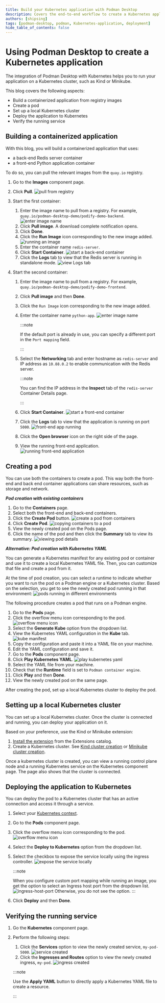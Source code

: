 ```yaml
---
title: Build your Kubernetes application with Podman Desktop
description: Covers the end-to-end workflow to create a Kubernetes application
authors: [shipsing]
tags: [podman-desktop, podman, Kubernetes-application, deployment]
hide_table_of_contents: false
---
```



# Using Podman Desktop to create a Kubernetes application

The integration of Podman Desktop with Kubernetes helps you to run your application on a Kubernetes cluster, such as Kind or Minikube.

This blog covers the following aspects:
- Build a containerized application from registry images
- Create a pod
- Set up a local Kubernetes cluster
- Deploy the application to Kubernetes
- Verify the running service

## Building a containerized application 

With this blog, you will build a containerized application that uses:
- a back-end Redis server container
- a front-end Python application container

To do so, you can pull the relevant images from the `quay.io` registry.

1. Go to the **Images** component page.
2. Click **Pull**. 
  ![pull from registry](img/building-a-kubernetes-application/pulling-from-registry.png)
3. Start the first container:
    1. Enter the image name to pull from a registry. For example, `quay.io/podman-desktop-demo/podify-demo-backend`. 
    ![enter image name](img/building-a-kubernetes-application/enter-image-name.png)
    2. Click **Pull image**. A download complete notification opens.
    3. Click **Done**.
    4. Click the **Run Image** icon corresponding to the new image added.
    ![running an image](img/building-a-kubernetes-application/running-an-image.png)
    5. Enter the container name `redis-server`.
    6. Click **Start Container**.
    ![start a back-end container](img/building-a-kubernetes-application/starting-a-backend-container.png)  
    7. Click the **Logs** tab to view that the Redis server is running in standalone mode.
    ![view Logs tab](img/building-a-kubernetes-application/redis-running-in-logs.png)

4. Start the second container:
    1. Enter the image name to pull from a registry. For example, `quay.io/podman-desktop-demo/podify-demo-frontend`. 
    2. Click **Pull image** and then **Done**.
    3. Click the `Run Image` icon corresponding to the new image added.
    4. Enter the container name `python-app`.
    ![enter image name](img/building-a-kubernetes-application/python-app-image.png)
      
        :::note

        If the default port is already in use, you can specify a different port in the `Port mapping` field.

        :::

    5. Select the **Networking** tab and enter hostname as `redis-server` and IP address as `10.88.0.2` to enable communication with the Redis server.
  
        :::note

        You can find the IP address in the **Inspect** tab of the `redis-server` Container Details page. 

        :::

    6. Click **Start Container**. 
    ![start a front-end container](img/building-a-kubernetes-application/starting-a-frontend-container.png)
    7. Click the **Logs** tab to view that the application is running on port `5000`.
    ![front-end app running](img/building-a-kubernetes-application/frontend-app-running.png)
    8. Click the **Open browser** icon on the right side of the page.
    9. View the running front-end application.
    ![running front-end application](img/building-a-kubernetes-application/running-application-locally.png)


## Creating a pod
You can use both the containers to create a pod. This way both the front-end and back end container applications can share resources, such as storage and network.

**_Pod creation with existing containers_**

1. Go to the **Containers** page.
2. Select both the front-end and back-end containers.
3. Click the **Create Pod** button.
  ![create a pod from containers](img/building-a-kubernetes-application/creating-pod-from-containers.png)
4. Click **Create Pod**.
  ![copying containers to a pod](img/building-a-kubernetes-application/copying-containers-to-a-pod.png)
5. View the newly created pod on the Pods page.
6. Click the name of the pod and then click the **Summary** tab to view its summary.
  ![viewing pod details](img/building-a-kubernetes-application/viewing-pod-details.png)


**_Alternative: Pod creation with Kubernetes YAML_**

You can generate a Kubernetes manifest for any existing pod or container and use it to create a local Kubernetes YAML file. Then, you can customize that file and create a pod from it. 

At the time of pod creation, you can select a runtime to indicate whether you want to run the pod on a Podman engine or a Kubernetes cluster. Based on the selection, you get to see the newly created pod running in that environment:
![pods running in different environments](img/building-a-kubernetes-application/pods-running-in-different-environments.png)

The following procedure creates a pod that runs on a Podman engine.

1. Go to the **Pods** page.
2. Click the overflow menu icon corresponding to the pod.
  ![overflow menu icon](img/building-a-kubernetes-application/overflow-menu-icon.png)
3. Select the **Generate Kube** option from the dropdown list.
4. View the Kubernetes YAML configuration in the **Kube** tab.
  ![kube manifest](img/building-a-kubernetes-application/kube-manifest.png)
5. Copy the configuration and paste it into a YAML file on your machine.
6. Edit the YAML configuration and save it.
7. Go to the **Pods** component page.
8. Click **Play Kubernetes YAML**.
  ![play kubernetes yaml](img/building-a-kubernetes-application/play-kubernetes-yaml.png)
9. Select the YAML file from your machine.
10. Check that the **Runtime** field is set to `Podman container engine`.
11. Click **Play** and then **Done**. 
13. View the newly created pod on the same page.

After creating the pod, set up a local Kubernetes cluster to deploy the pod.

## Setting up a local Kubernetes cluster

You can set up a local Kubernetes cluster. Once the cluster is connected and running, you can deploy your application on it. 

Based on your preference, use the Kind or Minikube extension:
1. [Install the extension](/docs/extensions/install) from the Extensions catalog.
2. Create a Kubernetes cluster. See [Kind cluster creation](/docs/kind/installing-extension) or [Minikube cluster creation](/docs/minikube/installing-extension).

Once a kubernetes cluster is created, you can view a running control plane node and a running Kubernetes service on the Kubernetes component page. The page also shows that the cluster is connected.

## Deploying the application to Kubernetes

You can deploy the pod to a Kubernetes cluster that has an active connection and access it through a service. 

1. Select your [Kubernetes context](/docs/kubernetes/viewing-and-selecting-current-kubernetes-context).
2. Go to the **Pods** component page.
3. Click the overflow menu icon corresponding to the pod.
  ![overflow menu icon](img/building-a-kubernetes-application/overflow-menu-icon.png)
4. Select the **Deploy to Kubernetes** option from the dropdown list. 
5. Select the checkbox to expose the service locally using the ingress controller.
  ![expose the service locally](img/building-a-kubernetes-application/expose-the-service-locally.png)

    :::note

    When you configure custom port mapping while running an image, you get the option to select an Ingress host port from the dropdown list. 
    ![ingress-host-port](img/building-a-kubernetes-application/ingress-host-port.png)
    Otherwise, you do not see the option. 
    :::

6. Click **Deploy** and then **Done**.


## Verifying the running service

1. Go the **Kubernetes** component page.
2. Perform the following steps:
    1. Click the **Services** option to view the newly created service, `my-pod-5000`.
    ![service created](img/building-a-kubernetes-application/service-created.png)
    2. Click the **Ingresses and Routes** option to view the newly created ingress, `my-pod`.
    ![ingress created](img/building-a-kubernetes-application/ingress-created.png)

    :::note

    Use the **Apply YAML** button to directly apply a Kubernetes YAML file to create a resource. 

    :::
